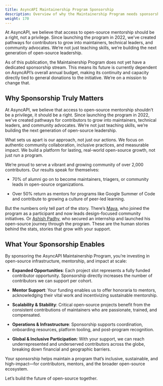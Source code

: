```yaml
---
title: AsyncAPI Maintainership Program Sponsorship
description: Overview of why the Maintainership Program needs sponsorship and how it sustains impact.
weight: 170
---
```


At AsyncAPI, we believe that access to open-source mentorship should be a right, not a privilege. Since launching the program in 2022, we've created pathways for contributors to grow into maintainers, technical leaders, and community advocates. We’re not just teaching skills, we’re building the next generation of open-source leadership.

As of this publication, the Maintainership Program does not yet have a dedicated sponsorship stream. This means its future is currently dependent on AsyncAPI’s overall annual budget, making its continuity and capacity directly tied to general donations to the initiative. We’re on a mission to change that.

## Why Sponsorship Truly Matters

At AsyncAPI, we believe that access to open-source mentorship shouldn’t be a privilege, it should be a right. Since launching the program in 2022, we've created pathways for contributors to grow into maintainers, technical leaders, and community advocates. We’re not just teaching skills, we’re building the next generation of open-source leadership.

What sets us apart is our approach, not just our actions. We focus on authentic community collaboration, inclusive practices, and measurable impact. We build a platform for lasting, real-world open-source growth, not just run a program.

We’re proud to serve a vibrant and growing community of over 2,000 contributors. Our results speak for themselves:

 - 70% of alumni go on to become maintainers, triagers, or community leads in open-source organizations.

 - Over 50% return as mentors for programs like Google Summer of Code and contribute to growing a culture of peer-led learning.

But the numbers only tell part of the story. There’s [Maya](https://www.linkedin.com/in/aishatmuibudeen/), who joined the program as a participant and now leads design-focused community initiatives. Or [Ashish Padhy](https://www.linkedin.com/in/ashish-padhy3023/), who secured an internship and launched his open-source journey through the program. These are the human stories behind the stats, stories that grow with your support.

## What Your Sponsorship Enables

By sponsoring the AsyncAPI Maintainership Program, you’re investing in open-source infrastructure, mentorship, and impact at scale:

- **Expanded Opportunities**: Each project slot represents a fully funded contributor opportunity. Sponsorship directly increases the number of contributors we can support per cohort.

- **Mentor Support**: Your funding enables us to offer honoraria to mentors, acknowledging their vital work and incentivizing sustainable mentorship.

- **Scalability & Stability**: Critical open-source projects benefit from the consistent contributions of maintainers who are passionate, trained, and compensated.

- **Operations & Infrastructure**: Sponsorship supports coordination, onboarding resources, platform tooling, and post-program recognition.

- **Global & Inclusive Participation**: With your support, we can reach underrepresented and underserved contributors across the globe, breaking down financial and geographic barriers.

Your sponsorship helps maintain a program that’s inclusive, sustainable, and high-impact—for contributors, mentors, and the broader open-source ecosystem.

Let’s build the future of open-source together.